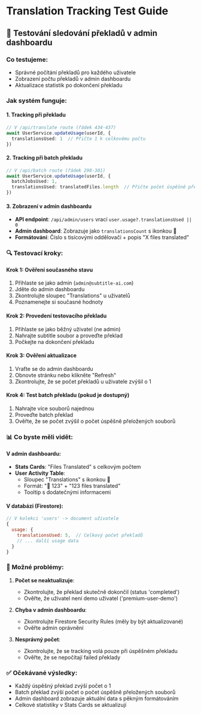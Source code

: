 # Translation Tracking Test Guide

## 🧪 Testování sledování překladů v admin dashboardu

### Co testujeme:
- Správné počítání překladů pro každého uživatele
- Zobrazení počtu překladů v admin dashboardu
- Aktualizace statistik po dokončení překladu

### Jak systém funguje:

#### 1. **Tracking při překladu**
```typescript
// V /api/translate route (řádek 434-437)
await UserService.updateUsage(userId, {
  translationsUsed: 1  // Přičte 1 k celkovému počtu
})
```

#### 2. **Tracking při batch překladu**
```typescript
// V /api/batch route (řádek 298-301)
await UserService.updateUsage(userId, {
  batchJobsUsed: 1,
  translationsUsed: translatedFiles.length  // Přičte počet úspěšně přeložených souborů
})
```

#### 3. **Zobrazení v admin dashboardu**
- **API endpoint**: `/api/admin/users` vrací `user.usage?.translationsUsed || 0`
- **Admin dashboard**: Zobrazuje jako `translationsCount` s ikonkou 📄
- **Formátování**: Číslo s tisícovými oddělovači + popis "X files translated"

### 🔍 Testovací kroky:

#### Krok 1: Ověření současného stavu
1. Přihlaste se jako admin (`admin@subtitle-ai.com`)
2. Jděte do admin dashboardu
3. Zkontrolujte sloupec "Translations" u uživatelů
4. Poznamenejte si současné hodnoty

#### Krok 2: Provedení testovacího překladu
1. Přihlaste se jako běžný uživatel (ne admin)
2. Nahrajte subtitle soubor a proveďte překlad
3. Počkejte na dokončení překladu

#### Krok 3: Ověření aktualizace
1. Vraťte se do admin dashboardu
2. Obnovte stránku nebo klikněte "Refresh"
3. Zkontrolujte, že se počet překladů u uživatele zvýšil o 1

#### Krok 4: Test batch překladu (pokud je dostupný)
1. Nahrajte více souborů najednou
2. Proveďte batch překlad
3. Ověřte, že se počet zvýšil o počet úspěšně přeložených souborů

### 📊 Co byste měli vidět:

#### V admin dashboardu:
- **Stats Cards**: "Files Translated" s celkovým počtem
- **User Activity Table**: 
  - Sloupec "Translations" s ikonkou 📄
  - Formát: "📄 123" + "123 files translated"
  - Tooltip s dodatečnými informacemi

#### V databázi (Firestore):
```javascript
// V kolekci 'users' -> document uživatele
{
  usage: {
    translationsUsed: 5,  // Celkový počet překladů
    // ... další usage data
  }
}
```

### 🐛 Možné problémy:

1. **Počet se neaktualizuje**:
   - Zkontrolujte, že překlad skutečně dokončil (status 'completed')
   - Ověřte, že uživatel není demo uživatel ('premium-user-demo')

2. **Chyba v admin dashboardu**:
   - Zkontrolujte Firestore Security Rules (měly by být aktualizované)
   - Ověřte admin oprávnění

3. **Nesprávný počet**:
   - Zkontrolujte, že se tracking volá pouze při úspěšném překladu
   - Ověřte, že se nepočítají failed překlady

### ✅ Očekávané výsledky:
- Každý úspěšný překlad zvýší počet o 1
- Batch překlad zvýší počet o počet úspěšně přeložených souborů
- Admin dashboard zobrazuje aktuální data s pěkným formátováním
- Celkové statistiky v Stats Cards se aktualizují

